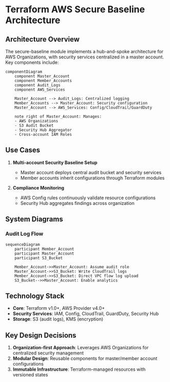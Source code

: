 # Terraform AWS Secure Baseline Architecture

## Architecture Overview
The secure-baseline module implements a hub-and-spoke architecture for AWS Organizations, with security services centralized in a master account. Key components include:

```mermaid
componentDiagram
    component Master_Account
    component Member_Accounts
    component Audit_Logs
    component AWS_Services
    
    Master_Account --> Audit_Logs: Centralized logging
    Member_Accounts --> Master_Account: Security configuration
    Master_Account --> AWS_Services: Config/CloudTrail/GuardDuty
    
    note right of Master_Account: Manages:
    - AWS Organizations
    - S3 Audit Bucket
    - Security Hub Aggregator
    - Cross-account IAM Roles
```

## Use Cases
1. **Multi-account Security Baseline Setup**
   - Master account deploys central audit bucket and security services
   - Member accounts inherit configurations through Terraform modules

2. **Compliance Monitoring**
   - AWS Config rules continuously validate resource configurations
   - Security Hub aggregates findings across organization

## System Diagrams

### Audit Log Flow
```mermaid
sequenceDiagram
    participant Member_Account
    participant Master_Account
    participant S3_Bucket
    
    Member_Account->>Master_Account: Assume audit role
    Master_Account->>S3_Bucket: Write CloudTrail logs
    Member_Account->>S3_Bucket: Direct VPC flow log upload
    S3_Bucket-->>Master_Account: Enable analytics
```

## Technology Stack
- **Core**: Terraform v1.0+, AWS Provider v4.0+
- **Security Services**: IAM, Config, CloudTrail, GuardDuty, Security Hub
- **Storage**: S3 (audit logs), KMS (encryption)

## Key Design Decisions
1. **Organization-first Approach**: Leverages AWS Organizations for centralized security management
2. **Modular Design**: Reusable components for master/member account configurations
3. **Immutable Infrastructure**: Terraform-managed resources with versioned states